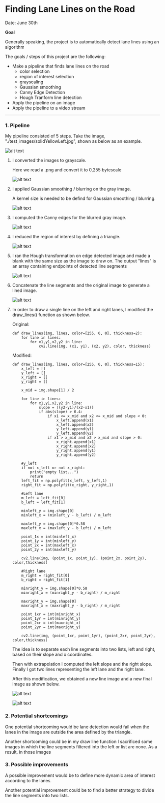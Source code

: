# **Finding Lane Lines on the Road**

Date: June 30th

**Goal**

Generally speaking, the project is to automatically detect lane lines using an algorithm

The goals / steps of this project are the following:
* Make a pipeline that finds lane lines on the road
    * color selection
    * region of interest selection
    * grayscaling
    * Gaussian smoothing
    * Canny Edge Detection
    * Hough Tranform line detection
* Apply the pipeline on an image
* Apply the pipeline to a video stream


[//]: # (Image References)

[image_a1]: ./writeup/before_draw_lines_changed/original_image.png

[image_a2]: ./writeup/before_draw_lines_changed/gray.png "Grayscale"

[image_a3]: ./writeup/before_draw_lines_changed/blur_gray.png "Grayscale"

[image_a4]: ./writeup/before_draw_lines_changed/canny_edges.png "Grayscale"

[image_a5]: ./writeup/before_draw_lines_changed/masked_edges.png "Grayscale"

[image_a6]: ./writeup/before_draw_lines_changed/line_segments.png "Grayscale"

[image_a7]: ./writeup/before_draw_lines_changed/final_image.png "Grayscale"

[image_b6]: ./writeup/after_draw_lines_changed/line_segments.png "Grayscale"

[image_b7]: ./writeup/after_draw_lines_changed/final_image.png "Grayscale"

---

### 1. Pipeline

My pipeline consisted of 5 steps. Take the image, "./test_images/solidYellowLeft.jpg", shown as below as an example.

![alt text][image_a1]

1) I converted the images to grayscale.

    Here we read a .png and convert it to 0,255 bytescale

    ![alt text][image_a2]

2) I applied Gaussian smoothing / blurring on the gray image.

    A kernel size is needed to be defind for Gaussian smoothing / blurring.

    ![alt text][image_a3]

3) I computed the Canny edges for the blurred gray image.

    ![alt text][image_a4]

4) I reduced the region of interest by defining a triangle.

    ![alt text][image_a5]

5) I ran the Hough transformation on edge detected image and made a blank with the same size as the image to draw on. The output "lines" is an array containing endpoints of detected line segments

    ![alt text][image_a6]

6) Concatenate the line segments and the original image to generate a lined image.

    ![alt text][image_a7]

7) In order to draw a single line on the left and right lanes, I modified the draw_lines() function as shown below.

    Original:

    ```
    def draw_lines(img, lines, color=[255, 0, 0], thickness=2):
        for line in lines:
            for x1,y1,x2,y2 in line:
                cv2.line(img, (x1, y1), (x2, y2), color, thickness)
    ```

    Modified:

    ```
    def draw_lines(img, lines, color=[255, 0, 0], thickness=15):
        x_left = []
        y_left = []
        x_right = []
        y_right = []

        x_mid = img.shape[1] / 2

        for line in lines:
            for x1,y1,x2,y2 in line:
                slope = ((y2-y1)/(x2-x1))
                if abs(slope) > 0.4:
                    if x1 <= x_mid and x2 <= x_mid and slope < 0:
                        x_left.append(x1)
                        x_left.append(x2)
                        y_left.append(y1)
                        y_left.append(y2)
                    if x1 > x_mid and x2 > x_mid and slope > 0:
                        x_right.append(x1)
                        x_right.append(x2)
                        y_right.append(y1)
                        y_right.append(y2)

        #y_left
        if not x_left or not x_right:
            print("empty list...")
            return
        left_fit = np.polyfit(x_left, y_left,1)
        right_fit = np.polyfit(x_right, y_right,1)

        #Left lane
        m_left = left_fit[0]
        b_left = left_fit[1]

        minleft_y = img.shape[0]
        minleft_x = (minleft_y - b_left) / m_left

        maxleft_y = img.shape[0]*0.58
        maxleft_x = (maxleft_y - b_left) / m_left

        point_1x = int(minleft_x)
        point_1y = int(minleft_y)
        point_2x = int(maxleft_x)
        point_2y = int(maxleft_y)

        cv2.line(img, (point_1x, point_1y), (point_2x, point_2y), color,thickness)

        #Right lane
        m_right = right_fit[0]
        b_right = right_fit[1]

        minright_y = img.shape[0]*0.58
        minright_x = (minright_y - b_right) / m_right

        maxright_y = img.shape[0]
        maxright_x = (maxright_y - b_right) / m_right

        point_1xr = int(minright_x)
        point_1yr = int(minright_y)
        point_2xr = int(maxright_x)
        point_2yr = int(maxright_y)

        cv2.line(img, (point_1xr, point_1yr), (point_2xr, point_2yr), color,thickness)
    ```

    The idea is to separate each line segments into two lists, left and right, based on their slope and x coordinates.

    Then with extrapolation I computed the left slope and the right slope. Finally I got two lines representing the left lane and the right lane.

    After this modification, we obtained a new line image and a new final image as shown below.

    ![alt text][image_b6]

    ![alt text][image_b7]

### 2. Potential shortcomings

One potential shortcoming would be lane detection would fail when the lanes in the image are outside the area defined by the triangle.

Another shortcoming could be in my draw line function I sacrificed some images in which the line segments filtered into the left or list are none. As a result, in those images

### 3. Possible improvements

A possible improvement would be to define more dynamic area of interest according to the lanes.

Another potential improvement could be to find a better strategy to divide the line segments into two lists.
